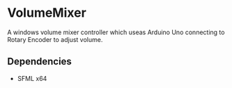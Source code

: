 # VolumeMixer
A windows volume mixer controller which useas Arduino Uno connecting to Rotary Encoder to adjust volume.
## Dependencies
- SFML x64
